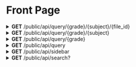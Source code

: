 <h1>Front Page</h1>

<details close="close">
<summary><b>GET</b> /public/api/query/{grade}/{subject}/{file_id}</summary>

 ---

 |      Header      |                 Data Type               |
 | ---------------- | --------------------------------------- |
 |      None        |                   None                  |

 | Query Parameters |                                        Data Type                                         |
 | ---------------- | ---------------------------------------------------------------------------------------- |
 |      grade       |                                     1, 2, 3, 4, 5, 6                                     |
 |     subjects     | Art, BasicPL, English, French, ICT, MindMotion, PE, PreMath, PreWriting, Science, Social |
 
 Body
 ```
 ```

 Response 200 
 ```json
  {
    "file_id": "76b4ff27-c39e-4ac8-b161-708f487b3f64",
    "display_name": "លិខិតផ្ទេរសិទ្ធិ KOOMPI-MakaraV",
    "filename": "00000000-0000-0000-0000-01843d52e58b4Z6b4Z634Z6B4Z634Z6P4Z6V4Z+S4Z6R4Z+B4Z6a4Z6f4Z634Z6R4Z+S4Z6S4Z63IEtPT01QSS1NYWthcmFW.pdf",
    "location": "contents/Grade1/PE",
    "grade": "Grade1",
    "subject": "PE",
    "file_type": "PDF",
    "thumbnail": {
      "thumbnail_name": "00000000-0000-0000-0000-01843d52e58edGg=.png",
      "thumbnail_location": "contents/Grade1/PE"
    },
    "grade_kh": "ថ្នាក់ទី១",
    "subject_kh": "អប់រំកាយនិងកីឡា"
  }
 ```

 |     Error    |             Body           |
 | ------------ | -------------------------- |
 |     500      |   actual_error_goes_here   |

 - Note: 
   - for `<a>` tag, property `src=` use `location + / + filename`
   - thumbnail `dimension` is `up to frontend settings` and `use with care on frontend`

 ---
</details>

<details close="close">
<summary><b>GET</b> /public/api/query/{grade}/{subject}</summary>

 ---

 |      Header      |                 Data Type               |
 | ---------------- | --------------------------------------- |
 |      None        |                   None                  |

 | Query Parameters |                                       Data Type                                          |
 | ---------------- | ---------------------------------------------------------------------------------------- |
 |      grade       |                                     1, 2, 3, 4, 5, 6                                     |
 |     subjects     | Art, BasicPL, English, French, ICT, MindMotion, PE, PreMath, PreWriting, Science, Social |
 
 Body
 ```
 ```

 Response 200 
 ```json
 [
   {
     "file_id": "76b4ff27-c39e-4ac8-b161-708f487b3f64",
     "display_name": "លិខិតផ្ទេរសិទ្ធិ KOOMPI-MakaraV",
     "filename": "00000000-0000-0000-0000-01843d52e58b4Z6b4Z634Z6B4Z634Z6P4Z6V4Z+S4Z6R4Z+B4Z6a4Z6f4Z634Z6R4Z+S4Z6S4Z63IEtPT01QSS1NYWthcmFW.pdf",
     "location": "contents/Grade1/PE",
     "grade": "Grade1",
     "subject": "PE",
     "file_type": "PDF",
     "thumbnail": {
       "thumbnail_name": "00000000-0000-0000-0000-01843d52e58edGg=.png",
       "thumbnail_location": "contents/Grade1/PE"
     },
     "grade_kh": "ថ្នាក់ទី១",
     "subject_kh": "អប់រំកាយនិងកីឡា"
   },
   {
     "file_id": "03434b1f-79f1-4f07-857f-8f39081b6668",
     "display_name": "7 Years",
     "filename": "00000000-0000-0000-0000-01843d58b7e6NyBZZWFycw==.mp3",
     "location": "contents/Grade1/English",
     "grade": "Grade1",
     "subject": "English",
     "file_type": "Audio",
     "thumbnail": {
       "thumbnail_name": "00000000-0000-0000-0000-01843d58b7fdNy1ZZWFycy1ieS1MdWthcy1HcmFoYW0=.jpg",
       "thumbnail_location": "contents/Grade1/English"
     },
     "grade_kh": "ថ្នាក់ទី១",
     "subject_kh": "ភាសាអង់គ្លេស"
   }
 ]
 ```

 |     Error    |             Body           |
 | ------------ | -------------------------- |
 |     500      |   actual_error_goes_here   |

 - Note: 
   - for `<a>` tag, property `src=` use `location + / + filename`
   - thumbnail `dimension` is `up to frontend settings` and `use with care on frontend`

 ---
</details>

<details close="close">
<summary><b>GET</b> /public/api/query/{grade}</summary>

 ---

 |      Header      |                 Data Type               |
 | ---------------- | --------------------------------------- |
 |      None        |                   None                  |

 | Query Parameters |                                       Data Type                                          |
 | ---------------- | ---------------------------------------------------------------------------------------- |
 |      grade       |                                    1, 2, 3, 4, 5, 6                                      |
 
 Body
 ```
 ```

 Response 200 
 ```json
 [
   {
     "file_id": "76b4ff27-c39e-4ac8-b161-708f487b3f64",
     "display_name": "លិខិតផ្ទេរសិទ្ធិ KOOMPI-MakaraV",
     "filename": "00000000-0000-0000-0000-01843d52e58b4Z6b4Z634Z6B4Z634Z6P4Z6V4Z+S4Z6R4Z+B4Z6a4Z6f4Z634Z6R4Z+S4Z6S4Z63IEtPT01QSS1NYWthcmFW.pdf",
     "location": "contents/Grade1/PE",
     "grade": "Grade1",
     "subject": "PE",
     "file_type": "PDF",
     "thumbnail": {
       "thumbnail_name": "00000000-0000-0000-0000-01843d52e58edGg=.png",
       "thumbnail_location": "contents/Grade1/PE"
     },
     "grade_kh": "ថ្នាក់ទី១",
     "subject_kh": "អប់រំកាយនិងកីឡា"
   },
   {
     "file_id": "03434b1f-79f1-4f07-857f-8f39081b6668",
     "display_name": "7 Years",
     "filename": "00000000-0000-0000-0000-01843d58b7e6NyBZZWFycw==.mp3",
     "location": "contents/Grade1/English",
     "grade": "Grade1",
     "subject": "English",
     "file_type": "Audio",
     "thumbnail": {
       "thumbnail_name": "00000000-0000-0000-0000-01843d58b7fdNy1ZZWFycy1ieS1MdWthcy1HcmFoYW0=.jpg",
       "thumbnail_location": "contents/Grade1/English"
     },
     "grade_kh": "ថ្នាក់ទី១",
     "subject_kh": "ភាសាអង់គ្លេស"
   }
 ]
 ```

 |     Error    |             Body           |
 | ------------ | -------------------------- |
 |     500      |   actual_error_goes_here   |

 - Note: 
   - for `<a>` tag, property `src=` use `location + / + filename`
   - thumbnail `dimension` is `up to frontend settings` and `use with care on frontend`

 ---
</details>

<details close="close">
<summary><b>GET</b> /public/api/query</summary>

 ---

 |      Header      |                 Data Type               |
 | ---------------- | --------------------------------------- |
 |      None        |                   None                  |
 
 Body
 ```
 ```

 Response 200 
 ```json
 [
   {
     "file_id": "76b4ff27-c39e-4ac8-b161-708f487b3f64",
     "display_name": "លិខិតផ្ទេរសិទ្ធិ KOOMPI-MakaraV",
     "filename": "00000000-0000-0000-0000-01843d52e58b4Z6b4Z634Z6B4Z634Z6P4Z6V4Z+S4Z6R4Z+B4Z6a4Z6f4Z634Z6R4Z+S4Z6S4Z63IEtPT01QSS1NYWthcmFW.pdf",
     "location": "contents/Grade1/PE",
     "grade": "Grade1",
     "subject": "PE",
     "file_type": "PDF",
     "thumbnail": {
       "thumbnail_name": "00000000-0000-0000-0000-01843d52e58edGg=.png",
       "thumbnail_location": "contents/Grade1/PE"
     },
     "grade_kh": "ថ្នាក់ទី១",
     "subject_kh": "អប់រំកាយនិងកីឡា"
   },
   {
     "file_id": "03434b1f-79f1-4f07-857f-8f39081b6668",
     "display_name": "7 Years",
     "filename": "00000000-0000-0000-0000-01843d58b7e6NyBZZWFycw==.mp3",
     "location": "contents/Grade1/English",
     "grade": "Grade1",
     "subject": "English",
     "file_type": "Audio",
     "thumbnail": {
       "thumbnail_name": "00000000-0000-0000-0000-01843d58b7fdNy1ZZWFycy1ieS1MdWthcy1HcmFoYW0=.jpg",
       "thumbnail_location": "contents/Grade1/English"
     },
     "grade_kh": "ថ្នាក់ទី១",
     "subject_kh": "ភាសាអង់គ្លេស"
   }
 ]
 ```
 
 |     Error    |             Body           |
 | ------------ | -------------------------- |
 |     500      |   actual_error_goes_here   |

 - Note: 
   - for `<a>` tag, property `src=` use `location + / + filename`
   - thumbnail `dimension` is `up to frontend settings` and `use with care on frontend`

 ---
</details>

<details close="close">
<summary><b>GET</b> /public/api/sidebar</summary>

 ---

 |      Header      |                 Data Type               |
 | ---------------- | --------------------------------------- |
 |      None        |                   None                  |
 
 Body
 ```
 ```

 Response 200 
 ```json
 [
   {
     "category_id": "Grade1",
     "category_display_name": "ថ្នាក់ទី1",
     "subcategory": [
       {
         "subcategory_id": "MindMotion",
         "subcategory_display_name": "ចិត្តចលភាព"
       },
       {
         "subcategory_id": "PreMath",
         "subcategory_display_name": "បុរេគណិត"
       }
     ]
   },
   {
     "category_id": "Grade6",
     "category_display_name": "ថ្នាក់ទី6",
     "subcategory": [
       {
         "subcategory_id": "MindMotion",
         "subcategory_display_name": "ចិត្តចលភាព"
       },
       {
         "subcategory_id": "PreMath",
         "subcategory_display_name": "បុរេគណិត"
       }
     ]
   }
 ]
 ```
 
 |     Error    |             Body           |
 | ------------ | -------------------------- |
 |     500      |   actual_error_goes_here   |

 - Note: 
   - for `<a>` tag, property `src=` use `location + / + filename`
   - thumbnail `dimension` is `up to frontend settings` and `use with care on frontend`

 ---
</details>

<details close="close">
<summary><b>GET</b> /public/api/search?</summary>

 ---

 |      Header      |                 Data Type               |
 | ---------------- | --------------------------------------- |
 |      None        |                   None                  |

 |   Query String   |                       Data Type                            |
 | ---------------- | ---------------------------------------------------------- |
 |  search_string   |                  `String` eg. ឯកសារ.pdf                    |
 |   result_limit   |        `Unsigned Integer 32 Bit` in `Row` eg. 1000         |
 |    page_number   |          `Unsigned Integer 32 Bit` in `page` eg. 3         |

 Eg. ``http://unicefbackend.koompi.app/public/api/search?search_string=កង្កែប&result_limit=2&page_number=3``
 
 Body
 ```
 ```

 Response 200 
 ```json
 {
   "page_count": 3,
   "current_page_number": 3,
   "data": [
     {
       "file_id": "1e433a7a-c13d-4752-bcab-79ee25af9088",
       "display_name": "p044រឿងកង្កែបធំ",
       "filename": "00000000-0000-0000-0000-0184a9b5987ccDA0NOGemuGev+GehOGegOGehOGfkuGegOGfguGelOGekuGfhg--.pdf",
       "location": "contents/FolkLore/ProvLang",
       "grade": "FolkLore",
       "subject": "ProvLang",
       "file_type": "PDF",
       "thumbnail": {
         "thumbnail_name": "00000000-0000-0000-0000-0184a9b5988bcDA0NOGemuGev+GehOGegOGehOGfkuGegOGfguGelOGekuGfhi10aHVtYm5haWw-.webp",
         "thumbnail_location": "contents/FolkLore/ProvLang"
       },
       "grade_kh": "សៀវភៅរឿងនិទាន",
       "subject_kh": "ភាសាព្រៅ"
     },
     {
      "file_id": "cc7911f3-1497-4f27-b7c1-a9bf7d3b031d",
       "display_name": "p072ប្រាជ្ញាថាវកង្កែប",
       "filename": "00000000-0000-0000-0000-0184a9b5ec94cDA3MuGelOGfkuGemuGetuGeh+GfkuGeieGetuGekOGetuGenOGegOGehOGfkuGegOGfguGelA--.pdf",
       "location": "contents/FolkLore/ProvLang",
       "grade": "FolkLore",
       "subject": "ProvLang",
       "file_type": "PDF",
       "thumbnail": {
         "thumbnail_name": "00000000-0000-0000-0000-0184a9b5ec9fcDA3MuGelOGfkuGemuGetuGeh+GfkuGeieGetuGekOGetuGenOGegOGehOGfkuGegOGfguGelC10aHVtYm5haWw-.webp",
         "thumbnail_location": "contents/FolkLore/ProvLang"
       },
       "grade_kh": "សៀវភៅរឿងនិទាន",
       "subject_kh": "ភាសាព្រៅ"
     }
   ]
 }
 ```

 |     Error    |             Body           |
 | ------------ | -------------------------- |
 |     500      |   actual_error_goes_here   |

 - Note: 
   - for `<a>` tag, property `src=` use `location + / + filename`
   - thumbnail `dimension` is `up to frontend settings` and `use with care on frontend`

 ---
</details>